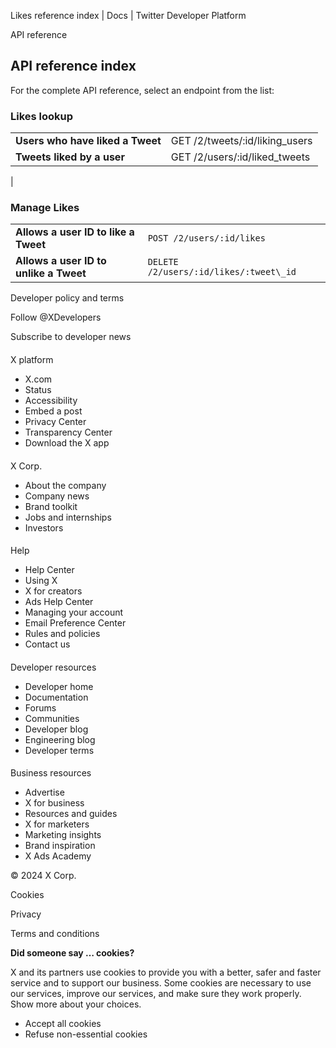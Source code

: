 
Likes reference index | Docs | Twitter Developer Platform 

API reference

API reference index
-------------------

For the complete API reference, select an endpoint from the list:  

### Likes lookup

|  |  |
| --- | --- |
| **Users who have liked a Tweet** | GET /2/tweets/:id/liking\_users |
| **Tweets liked by a user** | GET /2/users/:id/liked\_tweets
 |

### 

### Manage Likes

|  |  |
| --- | --- |
| **Allows a user ID to like a Tweet** | `POST /2/users/:id/likes` |
| **Allows a user ID to unlike a Tweet** | `DELETE /2/users/:id/likes/:tweet\_id` |

Developer policy and terms

Follow @XDevelopers

Subscribe to developer news

#### 
 X platform

* X.com
* Status
* Accessibility
* Embed a post
* Privacy Center
* Transparency Center
* Download the X app

#### 
 X Corp.

* About the company
* Company news
* Brand toolkit
* Jobs and internships
* Investors

#### 
 Help

* Help Center
* Using X
* X for creators
* Ads Help Center
* Managing your account
* Email Preference Center
* Rules and policies
* Contact us

#### 
 Developer resources

* Developer home
* Documentation
* Forums
* Communities
* Developer blog
* Engineering blog
* Developer terms

#### 
 Business resources

* Advertise
* X for business
* Resources and guides
* X for marketers
* Marketing insights
* Brand inspiration
* X Ads Academy

 © 2024 X Corp.

Cookies

Privacy

Terms and conditions

**Did someone say … cookies?**  

 X and its partners use cookies to provide you with a better, safer and
 faster service and to support our business. Some cookies are necessary to use
 our services, improve our services, and make sure they work properly.
 Show more about your choices.

* Accept all cookies
* Refuse non-essential cookies